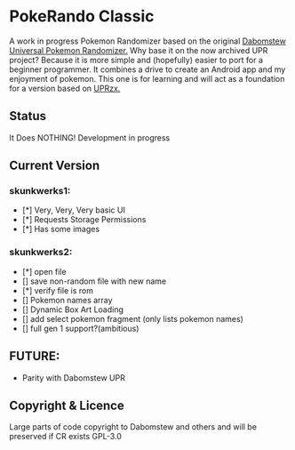 # PokeRando Classic

A work in progress Pokemon Randomizer based on the
original [Dabomstew Universal Pokemon Randomizer.](https://github.com/Dabomstew/universal-pokemon-randomizer)
Why base it on the now archived UPR project? Because it is more simple and (hopefully) easier to
port for a beginner programmer. It combines a drive to create an Android app and my enjoyment of
pokemon. This one is for learning and will act as a foundation for a version based
on [UPRzx.](https://github.com/Ajarmar/universal-pokemon-randomizer-zx)

## Status

It Does NOTHING!
Development in progress

## Current Version

### skunkwerks1:

- [*] Very, Very, Very basic UI
- [*] Requests Storage Permissions
- [*] Has some images

### skunkwerks2:

- [*] open file
- [] save non-random file with new name
- [*] verify file is rom
- [] Pokemon names array
- [] Dynamic Box Art Loading 
- [] add select pokemon fragment (only lists pokemon names)
- [] full gen 1 support?(ambitious)

## FUTURE:

- Parity with Dabomstew UPR

## Copyright & Licence

Large parts of code copyright to Dabomstew and others and will be preserved if CR exists GPL-3.0
